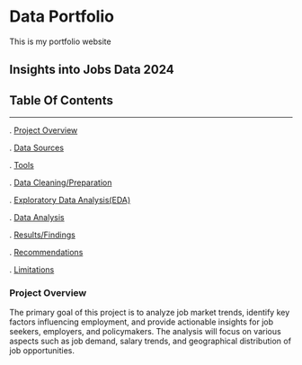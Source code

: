 # Data Portfolio

This is my portfolio website

## Insights into Jobs Data 2024

## Table Of Contents
---
. [Project Overview](#project-overview)

. [Data Sources](#data-sources)

. [Tools](#tools)

. [Data Cleaning/Preparation](#data-cleaning/preparation)

. [Exploratory Data Analysis(EDA)](#exploratory-data-analysis(EDA))

. [Data Analysis](#data-analysis)

. [Results/Findings](#results/findings)

. [Recommendations](#recommendations)

. [Limitations](#limitations)





### Project Overview

The primary goal of this project is to analyze job market trends, identify key factors influencing employment, and provide actionable insights for job seekers, employers, and policymakers. The analysis will focus on various aspects such as job demand, salary trends,  and geographical distribution of job opportunities.
